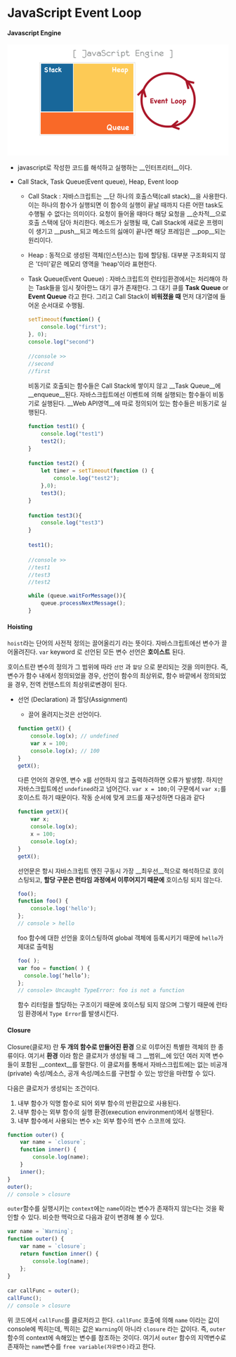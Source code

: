 # JavaScript Event Loop

#### Javascript Engine

![javascript_engine](../assets/javascript_engine.png)

- javascript로 작성한 코드를 해석하고 실행하는 __인터프리터__이다.

- Call Stack, Task Queue(Event queue), Heap, Event loop

  - Call Stack :  자바스크립트는 __단 하나의 호출스택(call stack)__을 사용한다. 이는 하나의 함수가 실행되면 이 함수의 실행이 끝날 때까지 다른 어떤 task도 수행될 수 없다는 의미이다. 요청이 들어올 때마다 해당 요청을 __순차적__으로 호출 스택에 담아 처리한다. 메소드가 실행될 때, Call Stack에 새로운 프렝미이 생기고 __push__되고 메소드의 싫애이 끝나면 해당 프레임은 __pop__되는 원리이다. 

  - Heap : 동적으로 생성된 객체(인스턴스)는 힙에 할당됨. 대부분 구조화되지 않은 '더미'같은 메모리 영역을 'heap'이라 표현한다.

  - Task Queue(Event Queue) : 자바스크립트의 런타임환경에서는 처리해야 하는 Task들을 임시 젖아한느 대기 큐가 존재한다. 그 대기 큐를 __Task Queue__ or  __Event Queue__ 라고 한다. 그리고 Call Stack이 __비워졌을 때__ 먼저 대기열에 들어온 순서대로 수행됨.

    ```javascript
    setTimeout(function() {
        console.log("first");
    }, 0);
    console.log("second")
    
    //console >> 
    //second
    //first
    ```

    비동기로 호출되는 함수들은 Call Stack에 쌓이지 않고 __Task Queue__에 __enqueue__된다. 자바스크립트에선 이벤트에 의해 실행되는 함수들이 비동기로 실행된다. __Web API영역__에 따로 정의되어 있는 함수들은 비동기로 실행된다.

    ```javascript
    function test1() {
        console.log("test1")
        test2();
    }
    
    function test2() {
        let timer = setTimeout(function () {
            console.log("test2");
        },0);
        test3();
    }
    
    function test3(){
        console.log("test3")
    }
    
    test1();
    
    //console >> 
    //test1
    //test3
    //test2
    ```

    ```javascript
    while (queue.waitForMessage()){
        queue.processNextMessage();
    }
    ```



#### Hoisting

`hoist`라는 단어의 사전적 정의는 끌어올리기 라는 뜻이다. 자바스크립트에선 변수가 끌어올려진다. `var` keyword 로 선언된 모든 변수 선언은 __호이스트__ 된다. 

호이스트란 변수의 정의가 그 범위에 따라 `선언` 과 `할당` 으로 분리되는 것을 의미한다. 즉, 변수가 함수 내에서 정의되었을 경우, 선언이 함수의 최상위로, 함수 바깥에서 정의되었을 경우, 전역 컨텐스트의 최상위로변경이 된다.

- 선언 (Declaration) 과 할당(Assignment)

  - 끌어 올려지는것은 선언이다.

  ```javascript
  function getX() {
      console.log(x); // undefined
      var x = 100;
      console.log(x); // 100
  }
  getX();
  ```

  다른 언어의 경우엔, 변수 x를 선언하지 않고 출력하려하면 오류가 발생함. 하지만 자바스크립트에선 `undefined`라고 넘어간다. `var x = 100;`이 구문에서 `var x;`를 호이스트 하기 때문이다. 작동 순서에 맞게 코드를 재구성하면 다음과 같다

  ```javascript
  function getX(){
      var x;
      console.log(x);
      x = 100;
      console.log(x);
  }
  getX();
  ```

  선언문은 항시 자바스크립트 엔진 구동시 가장 __최우선__적으로 해석하므로 호이스팅되고, __할당 구문은 런타임 과정에서 이루어지기 때문에__ 호이스팅 되지 않는다.

  ```javascript
  foo();
  function foo() {
      console.log('hello');
  };
  // console > hello
  ```

  foo 함수에 대한 선언을 호이스팅하여 global 객체에 등록시키기 때문에 `hello`가 제대로 출력됨

  ```javascript
  foo( );
  var foo = function( ) {
    console.log(‘hello’);
  };
  // console> Uncaught TypeError: foo is not a function
  ```

  함수 리터럴을 할당하는 구조이기 때문에 호이스팅 되지 않으며 그렇기 때문에 런타임 환경에서 `Type Error`를 발생시킨다.



#### Closure

Closure(클로저) 란 __두 개의 함수로 만들어진 환경__ 으로 이루어진 특별한 객체의 한 종류이다. 여기서 __환경__ 이라 함은 클로저가 생성될 때 그 __범위__에 있던 여러 지역 변수들이 포함된 __context__를 말한다. 이 클로저를 통해서 자바스크립트에는 없는 비공개(private) 속성/메소스, 공개 속성/메소드를 구현할 수 있는 방안을 마련할 수 있다.

다음은 클로저가 생성되는 조건이다.

1. 내부 함수가 익명 함수로 되어 외부 함수의 반환값으로 사용된다.
2. 내부 함수는 외부 함수의 실행 환경(execution environment)에서 실행된다.
3. 내부 함수에서 사용되는 변수 x는 외부 함수의 변수 스코프에 있다.

```javascript
function outer() {
    var name = `closure`;
    function inner() {
        console.log(name);
    }
    inner();
}
outer();
// console > closure
```

`outer`함수를 실행시키는 `context`에는 `name`이라는 변수가 존재하지 않는다는 것을 확인할 수 있다. 비슷한 맥락으로 다음과 같이 변경해 볼 수 있다.

```javascript
var name = `Warning`;
function outer() {
    var name = `closure`;
    return function inner() {
        console.log(name);
    };
}

car callFunc = outer();
callFunc();
// console > closure
```

위 코드에서 `callFunc`를 클로저라고 한다. `callFunc` 호출에 의해 `name` 이라는 값이 console에 찍히는데, 찍히는 값은 `Warning`이 아니라 `closure` 라는 값이다. 즉, `outer` 함수의 context에 속해있는 변수를 참조하는 것이다. 여기서 `outer` 함수의 지역변수로 존재하는 `name`변수를 `free variable(자유변수)`라고 한다.



